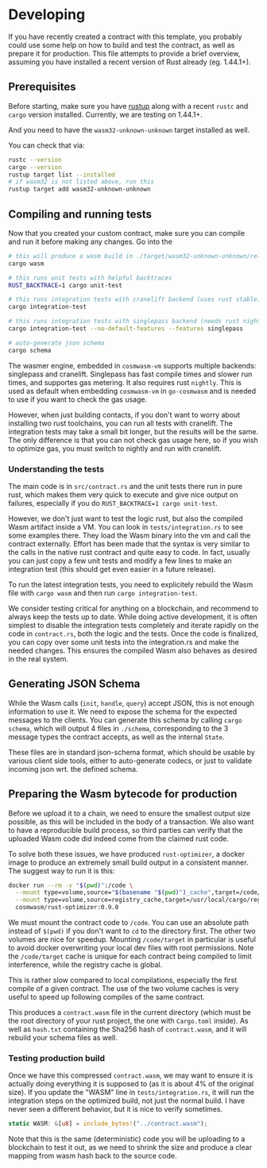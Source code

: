 # Developing

If you have recently created a contract with this template, you probably could use some
help on how to build and test the contract, as well as prepare it for production. This
file attempts to provide a brief overview, assuming you have installed a recent
version of Rust already (eg. 1.44.1+).

## Prerequisites

Before starting, make sure you have [rustup](https://rustup.rs/) along with a
recent `rustc` and `cargo` version installed. Currently, we are testing on 1.44.1+.

And you need to have the `wasm32-unknown-unknown` target installed as well.

You can check that via:

```sh
rustc --version
cargo --version
rustup target list --installed
# if wasm32 is not listed above, run this
rustup target add wasm32-unknown-unknown
```

## Compiling and running tests

Now that you created your custom contract, make sure you can compile and run it before
making any changes. Go into the

```sh
# this will produce a wasm build in ./target/wasm32-unknown-unknown/release/YOUR_NAME_HERE.wasm
cargo wasm

# this runs unit tests with helpful backtraces
RUST_BACKTRACE=1 cargo unit-test

# this runs integration tests with cranelift backend (uses rust stable)
cargo integration-test

# this runs integration tests with singlepass backend (needs rust nightly)
cargo integration-test --no-default-features --features singlepass

# auto-generate json schema
cargo schema
```

The wasmer engine, embedded in `cosmwasm-vm` supports multiple backends:
singlepass and cranelift. Singlepass has fast compile times and slower run times,
and supportes gas metering. It also requires rust `nightly`. This is used as default
when embedding `cosmwasm-vm` in `go-cosmwasm` and is needed to use if you want to
check the gas usage.

However, when just building contacts, if you don't want to worry about installing
two rust toolchains, you can run all tests with cranelift. The integration tests
may take a small bit longer, but the results will be the same. The only difference
is that you can not check gas usage here, so if you wish to optimize gas, you must
switch to nightly and run with cranelift.

### Understanding the tests

The main code is in `src/contract.rs` and the unit tests there run in pure rust,
which makes them very quick to execute and give nice output on failures, especially
if you do `RUST_BACKTRACE=1 cargo unit-test`.

However, we don't just want to test the logic rust, but also the compiled Wasm artifact
inside a VM. You can look in `tests/integration.rs` to see some examples there. They
load the Wasm binary into the vm and call the contract externally. Effort has been
made that the syntax is very similar to the calls in the native rust contract and
quite easy to code. In fact, usually you can just copy a few unit tests and modify
a few lines to make an integration test (this should get even easier in a future release).

To run the latest integration tests, you need to explicitely rebuild the Wasm file with
`cargo wasm` and then run `cargo integration-test`.

We consider testing critical for anything on a blockchain, and recommend to always keep
the tests up to date. While doing active development, it is often simplest to disable
the integration tests completely and iterate rapidly on the code in `contract.rs`,
both the logic and the tests. Once the code is finalized, you can copy over some unit
tests into the integration.rs and make the needed changes. This ensures the compiled
Wasm also behaves as desired in the real system.

## Generating JSON Schema

While the Wasm calls (`init`, `handle`, `query`) accept JSON, this is not enough
information to use it. We need to expose the schema for the expected messages to the
clients. You can generate this schema by calling `cargo schema`, which will output
4 files in `./schema`, corresponding to the 3 message types the contract accepts,
as well as the internal `State`.

These files are in standard json-schema format, which should be usable by various
client side tools, either to auto-generate codecs, or just to validate incoming
json wrt. the defined schema.

## Preparing the Wasm bytecode for production

Before we upload it to a chain, we need to ensure the smallest output size possible,
as this will be included in the body of a transaction. We also want to have a
reproducible build process, so third parties can verify that the uploaded Wasm
code did indeed come from the claimed rust code.

To solve both these issues, we have produced `rust-optimizer`, a docker image to
produce an extremely small build output in a consistent manner. The suggest way
to run it is this:

```sh
docker run --rm -v "$(pwd)":/code \
  --mount type=volume,source="$(basename "$(pwd)")_cache",target=/code/target \
  --mount type=volume,source=registry_cache,target=/usr/local/cargo/registry \
  cosmwasm/rust-optimizer:0.9.0
```

We must mount the contract code to `/code`. You can use an absolute path instead
of `$(pwd)` if you don't want to `cd` to the directory first. The other two
volumes are nice for speedup. Mounting `/code/target` in particular is useful
to avoid docker overwriting your local dev files with root permissions.
Note the `/code/target` cache is unique for each contract being compiled to limit
interference, while the registry cache is global.

This is rather slow compared to local compilations, especially the first compile
of a given contract. The use of the two volume caches is very useful to speed up
following compiles of the same contract.

This produces a `contract.wasm` file in the current directory (which must be the root
directory of your rust project, the one with `Cargo.toml` inside). As well as
`hash.txt` containing the Sha256 hash of `contract.wasm`, and it will rebuild
your schema files as well.

### Testing production build

Once we have this compressed `contract.wasm`, we may want to ensure it is actually
doing everything it is supposed to (as it is about 4% of the original size).
If you update the "WASM" line in `tests/integration.rs`, it will run the integration
steps on the optimized build, not just the normal build. I have never seen a different
behavior, but it is nice to verify sometimes.

```rust
static WASM: &[u8] = include_bytes!("../contract.wasm");
```

Note that this is the same (deterministic) code you will be uploading to
a blockchain to test it out, as we need to shrink the size and produce a
clear mapping from wasm hash back to the source code.
